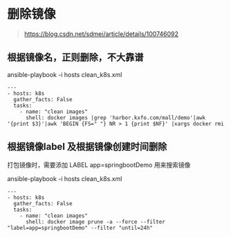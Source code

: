 # 删除镜像

> https://blog.csdn.net/sdmei/article/details/100746092

## 根据镜像名，正则删除，不大靠谱

ansible-playbook -i hosts clean_k8s.xml

```
---
- hosts: k8s
  gather_facts: False
  tasks:
    - name: "clean images"
      shell: docker images |grep 'harbor.kxfo.com/mall/demo'|awk '{print $3}'|awk 'BEGIN {FS=" "} NR > 1 {print $NF}' |xargs docker rmi
```

## 根据镜像label 及根据镜像创建时间删除

打包镜像时，需要添加 LABEL app=springbootDemo 用来搜索镜像

ansible-playbook -i hosts clean_k8s.xml

```
---
- hosts: k8s
  gather_facts: False
  tasks:
    - name: "clean images"
      shell: docker image prune -a --force --filter "label=app=springbootDemo" --filter "until=24h"

```



